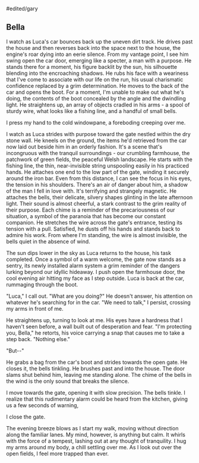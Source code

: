 #edited/gary 
## Bella
 
I watch as Luca's car bounces back up the uneven dirt track. He drives past the house and then reverses back into the space next to the house, the engine's roar dying into an eerie silence. From my vantage point, I see him swing open the car door, emerging like a specter, a man with a purpose. He stands there for a moment, his figure backlit by the sun, his silhouette blending into the encroaching shadows. He rubs his face with a weariness that I've come to associate with our life on the run, his usual charismatic confidence replaced by a grim determination. He moves to the back of the car and opens the boot. For a moment, I'm unable to make out what he's doing, the contents of the boot concealed by the angle and the dwindling light. He straightens up, an array of objects cradled in his arms - a spool of sturdy wire, what looks like a fishing line, and a handful of small bells.
 
I press my hand to the cold windowpane, a foreboding creeping over me.
 
I watch as Luca strides with purpose toward the gate nestled within the dry stone wall. He kneels on the ground, the items he'd retrieved from the car now laid out beside him in an orderly fashion. It's a scene that's incongruous with the tranquil surroundings - our crumbling farmhouse, the patchwork of green fields, the peaceful Welsh landscape. He starts with the fishing line, the thin, near-invisible string unspooling easily in his practiced hands. He attaches one end to the low part of the gate, winding it securely around the iron bar. Even from this distance, I can see the focus in his eyes, the tension in his shoulders. There's an air of danger about him, a shadow of the man I fell in love with. It's terrifying and strangely magnetic. He attaches the bells, their delicate, silvery shapes glinting in the late afternoon light. Their sound is almost cheerful, a stark contrast to the grim reality of their purpose. Each chime is a reminder of the precariousness of our situation, a symbol of the paranoia that has become our constant companion. He stretches the wire across the gate's entrance, testing its tension with a pull. Satisfied, he dusts off his hands and stands back to admire his work. From where I'm standing, the wire is almost invisible, the bells quiet in the absence of wind.
 
The sun dips lower in the sky as Luca returns to the house, his task completed. Once a symbol of a warm welcome, the gate now stands as a sentry, its newly installed alarm system a grim reminder of the dangers lurking beyond our idyllic hideaway. I push open the farmhouse door, the cool evening air hitting my face as I step outside. Luca is back at the car, rummaging through the boot.
 
"Luca," I call out. "What are you doing?" He doesn't answer, his attention on whatever he's searching for in the car. "We need to talk," I persist, crossing my arms in front of me.
 
He straightens up, turning to look at me. His eyes have a hardness that I haven't seen before, a wall built out of desperation and fear. "I'm protecting you, Bella," he retorts, his voice carrying a snap that causes me to take a step back. "Nothing else."
 
"But--"
 
He grabs a bag from the car's boot and strides towards the open gate. He closes it, the bells tinkling. He brushes past and into the house. The door slams shut behind him, leaving me standing alone. The chime of the bells in the wind is the only sound that breaks the silence.

I move towards the gate, opening it with slow precision. The bells tinkle. I realize that this rudimentary alarm could be heard from the kitchen, giving us a few seconds of warning, 

I close the gate.
 
The evening breeze blows as I start my walk, moving without direction along the familiar lanes. My mind, however, is anything but calm. It whirls with the force of a tempest, lashing out at any thought of tranquility. I hug my arms around my body, a chill settling over me. As I look out over the open fields, I feel more trapped than ever. 

 
